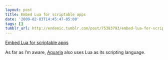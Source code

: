 ```yaml
---
layout: post
title: Embed Lua for scriptable apps
date: '2009-02-03T14:45:47-05:00'
tags: []
tumblr_url: http://endemic.tumblr.com/post/75383793/embed-lua-for-scriptable-apps
---
```

[Embed Lua for scriptable apps](http://www.ibm.com/developerworks/linux/library/l-embed-lua/)  

As far as I’m aware, [Aquaria](http://www.bit-blot.com/aquaria/ "Aquaria") also uses Lua as its scripting language.

